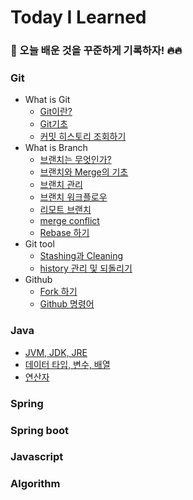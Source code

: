 # Today I Learned

### 📝 오늘 배운 것을 꾸준하게 기록하자! 🔥🔥

### Git
- What is Git
  - [Git이란?](https://github.com/jonghwa-hong/TIL/blob/main/Git/Git%EC%9D%B4%EB%9E%80.md)
  - [Git기초](https://github.com/jonghwa-hong/TIL/blob/main/Git/Git%EA%B8%B0%EC%B4%88.md)
  - [커밋 히스토리 조회하기](https://www.notion.so/9fdc820aeab14e82b2bdf7689ebde8b4)
- What is Branch
  - [브랜치는 무엇인가?](https://www.notion.so/000b23d290b84d49ad3fef860067c5cc)
  - [브랜치와 Merge의 기초](https://www.notion.so/Merge-1158261014c74b719f9a1349f5f5041b)
  - [브랜치 관리](https://www.notion.so/78e730286f694338963c14fedfb16c6a)
  - [브랜치 워크플로우](https://www.notion.so/b6c2110974b54481acaa686a69f1c22d)
  - [리모트 브랜치](https://www.notion.so/650c5106d4234838b06eede4e42be31c)
  - [merge conflict](https://www.notion.so/merge-confilict-a413e5596e814b86ab0d6826cddda441)
  - [Rebase 하기](https://www.notion.so/Rebase-b62919628fac49b98f2c3b677f2ab276)
- Git tool
  - [Stashing과 Cleaning](https://www.notion.so/Stashing-Cleaning-9436c631d71c454db641510755d346d8)
  - [history 관리 및 되돌리기](https://www.notion.so/history-45c03b3b9f894d7da5254f4aaa9aa3c9)
- Github
  - [Fork 하기](https://www.notion.so/Fork-4bd03b609728485893f58a716c93794a)
  - [Github 명령어](https://www.notion.so/Github-033e6a4444f543cb943f24ee9289d473)
### Java
- [JVM, JDK, JRE](https://www.notion.so/JVM-JDK-JRE-2134f9b4f9634f2aafbec599bd11e83b)
- [데이터 타입, 변수, 배열](https://www.notion.so/1fa9f28bbec342e6a02b244c9473f5af)
- [연산자](https://www.notion.so/58152b975a294ff19f7b879d2a81a9ba)
### Spring
### Spring boot
### Javascript
### Algorithm
